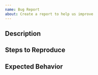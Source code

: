 ```yaml
---
name: Bug Report
about: Create a report to help us improve
---
```


## Description
## Steps to Reproduce
## Expected Behavior
